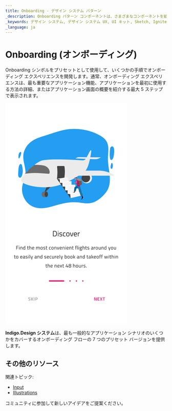 ```yaml
---
title: Onboarding - デザイン システム パターン
_description: Onboarding パターン コンポーネントは、さまざまなコンポーネントを組み合わせて単一のオンボーディング画面を表示します。
_keywords: デザイン システム, デザイン システム UX, UI キット, Sketch, Ignite UI for Angular, Sketch to Angular, Angular, Angular デザイン システム, Sketch からコードをエクスポート, Angular 用のデザイン キット, Sketch HTML, Sketch to HTML, Sketch UI キット
_language: ja
---
```


# Onboarding (オンボーディング)

Onboarding シンボルをプリセットとして使用して、いくつかの手順でオンボーディング エクスペリエンスを開発します。通常、オンボーディング エクスペリエンスは、最も重要なアプリケーション機能、アプリケーションを最初に使用する方法の詳細、またはアプリケーション画面の概要を紹介する最大 5 ステップで表示されます。

<img class="responsive-img" src="../images/onboarding.png" srcset="../images/onboarding@2x.png 2x" />

**Indigo.Design システム**は、最も一般的なアプリケーション シナリオのいくつかをカバーするオンボーディング フローの 7 つのプリセット バージョンを提供します。

## その他のリソース

関連トピック:

- [Input](../components/input.md)
- [Illustrations](../style/illustrations.md)
  <div class="divider--half"></div>

コミュニティに参加して新しいアイデアをご提案ください。


